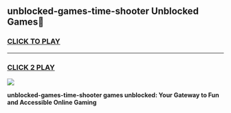 
## unblocked-games-time-shooter Unblocked Games👋
<h3>
<a href="https://news.freeplayer.one?title=unblocked-games-time-shooter&ref=16F">CLICK TO PLAY</a></h3>
<hr>

<h3>
<a href="https://news.freeplayer.one?title=unblocked-games-time-shooter&ref=16F">CLICK 2 PLAY</a>
  
</h3>

<a href="https://news.freeplayer.one?title=unblocked-games-time-shooter&ref=16F/"><img src="https://clearcache.store/games.png"></a>


**unblocked-games-time-shooter games unblocked: Your Gateway to Fun and Accessible Online Gaming**
